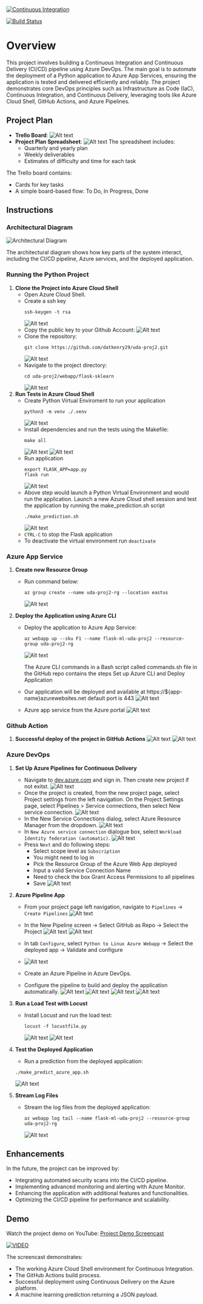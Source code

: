 [![Continuous Integration](https://github.com/datkenry29/uda-proj2/actions/workflows/main.yaml/badge.svg)](https://github.com/datkenry29/uda-proj2/actions/workflows/main.yaml)

[![Build Status](https://dev.azure.com/datquoc292001/uda-proj2/_apis/build/status%2Fdatkenry29.uda-proj2?branchName=master)](https://dev.azure.com/datquoc292001/uda-proj2/_build/latest?definitionId=3&branchName=master)

# Overview

This project involves building a Continuous Integration and Continuous Delivery (CI/CD) pipeline using Azure DevOps. The main goal is to automate the deployment of a Python application to Azure App Services, ensuring the application is tested and delivered efficiently and reliably. The project demonstrates core DevOps principles such as Infrastructure as Code (IaC), Continuous Integration, and Continuous Delivery, leveraging tools like Azure Cloud Shell, GitHub Actions, and Azure Pipelines.

## Project Plan

- **Trello Board**:
  ![Alt text](board.png)
- **Project Plan Spreadsheet**:
  ![Alt text](table.png)
  The spreadsheet includes:
  - Quarterly and yearly plan
  - Weekly deliverables
  - Estimates of difficulty and time for each task

The Trello board contains:

- Cards for key tasks
- A simple board-based flow: To Do, In Progress, Done

## Instructions

### Architectural Diagram

![Architectural Diagram](diagram.png)

The architectural diagram shows how key parts of the system interact, including the CI/CD pipeline, Azure services, and the deployed application.

### Running the Python Project

1. **Clone the Project into Azure Cloud Shell**
   - Open Azure Cloud Shell.
   - Create a ssh key
     ```
     ssh-keygen -t rsa
     ```
     ![Alt text](screenshots/image.png)
   - Copy the public key to your Github Account:
     ![Alt text](screenshots/image-1.png)
   - Clone the repository:
     ```
     git clone https://github.com/datkenry29/uda-proj2.git
     ```
     ![Alt text](screenshots/image-2.png)
   - Navigate to the project directory:
     ```
     cd uda-proj2/webapp/flask-sklearn
     ```
     ![Alt text](screenshots/image-3.png)
2. **Run Tests in Azure Cloud Shell**
   - Create Python Virtual Enviroment to run your application
     ```
     python3 -m venv ./.venv
     ```
     ![Alt text](screenshots/image-4.png)
   - Install dependencies and run the tests using the Makefile:
     ```
     make all
     ```
     ![Alt text](screenshots/image-5.png)
     ![Alt text](screenshots/image-6.png)
   - Run application
     ```
     export FLASK_APP=app.py
     flask run
     ```
     ![Alt text](screenshots/image-7.png)
   - Above step would launch a Python Virtual Environment and would run the application. Launch a new Azure Cloud shell session and test the application by running the make_prediction.sh script
     ```
     ./make_prediction.sh
     ```
     ![Alt text](screenshots/image-8.png)
   - `CTRL-C` to stop the Flask application
   - To deactivate the virtual environment run `deactivate`

### Azure App Service

1. **Create new Resource Group**
   - Run command below:
     ```
     az group create --name uda-proj2-rg --location eastus
     ```
     ![Alt text](screenshots/image-9.png)
2. **Deploy the Application using Azure CLI**

   - Deploy the application to Azure App Service:

     ```
     az webapp up --sku F1 --name flask-ml-uda-proj2 --resource-group uda-proj2-rg
     ```

     ![Alt text](screenshots/image-10.png)

     The Azure CLI commands in a Bash script called commands.sh file in the GitHub repo contains the steps Set up Azure CLI and Deploy Application

   - Our application will be deployed and available at https://${app-name}azurewebsites.net default port is 443
     ![Alt text](screenshots/image-11.png)
   - Azure app service from the Azure portal
     ![Alt text](screenshots/image-12.png)

### Github Action

1. **Successful deploy of the project in GitHub Actions**
   ![Alt text](screenshots/image-13.png)
   ![Alt text](screenshots/image-14.png)

### Azure DevOps

1. **Set Up Azure Pipelines for Continuous Delivery**
   - Navigate to [dev.azure.com](dev.azure.com) and sign in. Then create new project if not exitst.
     ![Alt text](screenshots/image-15.png)
   - Once the project is created, from the new project page, select Project settings from the left navigation. On the Project Settings page, select Pipelines > Service connections, then select New service connection.
     ![Alt text](screenshots/image-16.png)
   - In the New Service Connections dialog, select Azure Resource Manager from the dropdown.
     ![Alt text](screenshots/image-17.png)
   - In `New Azure service connection` dialogue box, select `Workload Identity federation (automatic)`.
     ![Alt text](screenshots/image-18.png)
   - Press `Next` and do following steps:
     - Select scope level as `Subscription`
     - You might need to log in
     - Pick the Resource Group of the Azure Web App deployed
     - Input a valid Service Connection Name
     - Need to check the box Grant Access Permissions to all pipelines
     - Save
       ![Alt text](screenshots/image-19.png)
2. **Azure Pipeline App**

   - From your project page left navigation, navigate to `Pipelines` -> `Create Pipelines`
     ![Alt text](screenshots/image-20.png)
   - In the New Pipeline screen -> Select GitHub as Repo -> Select the Project
     ![Alt text](screenshots/image-21.png)
     ![Alt text](screenshots/image-22.png)
   - In tab `Configure`, select `Python to Linux Azure Webapp` -> Select the deployed app -> Validate and configure
   - ![Alt text](screenshots/image-23.png)

   - Create an Azure Pipeline in Azure DevOps.
   - Configure the pipeline to build and deploy the application automatically.
     ![Alt text](screenshots/image-24.png)
     ![Alt text](screenshots/image-25.png)
     ![Alt text](screenshots/image-26.png)
     ![Alt text](screenshots/image-27.png)

3. **Run a Load Test with Locust**

   - Install Locust and run the load test:
     ```
     locust -f locustfile.py
     ```
     ![Alt text](screenshots/image-30.png)
     ![Alt text](screenshots/image-31.png)

4. **Test the Deployed Application**

   - Run a prediction from the deployed application:

   ```
   ./make_predict_azure_app.sh
   ```

   ![Alt text](screenshots/image-28.png)

5. **Stream Log Files**
   - Stream the log files from the deployed application:
     ```
     az webapp log tail --name flask-ml-uda-proj2 --resource-group uda-proj2-rg
     ```
     ![Alt text](screenshots/image-29.png)

## Enhancements

In the future, the project can be improved by:

- Integrating automated security scans into the CI/CD pipeline.
- Implementing advanced monitoring and alerting with Azure Monitor.
- Enhancing the application with additional features and functionalities.
- Optimizing the CI/CD pipeline for performance and scalability.

## Demo

Watch the project demo on YouTube: [Project Demo Screencast](https://youtu.be/0B0m2Ut7wMk)

[![VIDEO](https://img.youtube.com/vi/0B0m2Ut7wMk/0.jpg)](https://www.youtube.com/watch?v=0B0m2Ut7wMk)

The screencast demonstrates:

- The working Azure Cloud Shell environment for Continuous Integration.
- The GitHub Actions build process.
- Successful deployment using Continuous Delivery on the Azure platform.
- A machine learning prediction returning a JSON payload.
